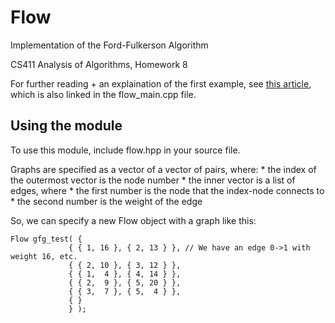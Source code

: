 # Flow
Implementation of the Ford-Fulkerson Algorithm

CS411 Analysis of Algorithms, Homework 8

For further reading + an explaination of the first example, see
[this article](https://www.geeksforgeeks.org/ford-fulkerson-algorithm-for-maximum-flow-problem/),
which is also linked in the flow_main.cpp file.

## Using the module

To use this module, include flow.hpp in your source file.

Graphs are specified as a vector of a vector of pairs, where:
    * the index of the outermost vector is the node number
    * the inner vector is a list of edges, where
        * the first number is the node that the index-node connects to
        * the second number is the weight of the edge

So, we can specify a new Flow object with a graph like this:
```
Flow gfg_test( {
             { { 1, 16 }, { 2, 13 } }, // We have an edge 0->1 with weight 16, etc.
             { { 2, 10 }, { 3, 12 } },
             { { 1,  4 }, { 4, 14 } },
             { { 2,  9 }, { 5, 20 } },
             { { 3,  7 }, { 5,  4 } },
             { }
             } );
```
